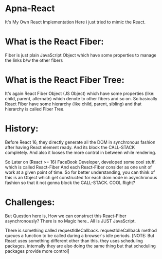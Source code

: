 # Apna-React

It's My Own React Implementation
Here i just tried to mimic the React.

# What is the React Fiber:

Fiber is just plain JavaScript Object
which have some properties to manage the links b/w the other fibers

# What is the React Fiber Tree:

It's again React Fiber Object (JS Object) which have some properties
(like: child, parent, alternate) which denote to other fibers and so on.
So basically React Fiber have some hierarchy (like child, parent, sibling)
and that hierarchy is called Fiber Tree.

# History:

Before React 16, they directly generate all the DOM in synchronous fashion after having React element ready. And its block the CALL-STACK completely. And also it looses the more control in between while rendering.

So Later on (React >= 16) FaceBook Developer, developed some cool stuff. which is called React-Fiber
And each React-Fiber consider as one unit of work at a given point of time.
So for better understanding, you can think of this is an Object which get constructed for each dom node in asynchronous fashion so that it not gonna block the CALL-STACK. COOL Right?

# Challenges:

But Question here is, How we can construct this React-Fiber asynchronously?
There is no Magic here.. All is JUST JavaScript.

There is something called requestIdleCallback.
requestIdleCallback method queues a function to be called during a browser's idle periods.
[NOTE: But React uses something different other than this. they uses scheduling packages. internally
they are also doing the same thing but that scheduling packages provide more control]
